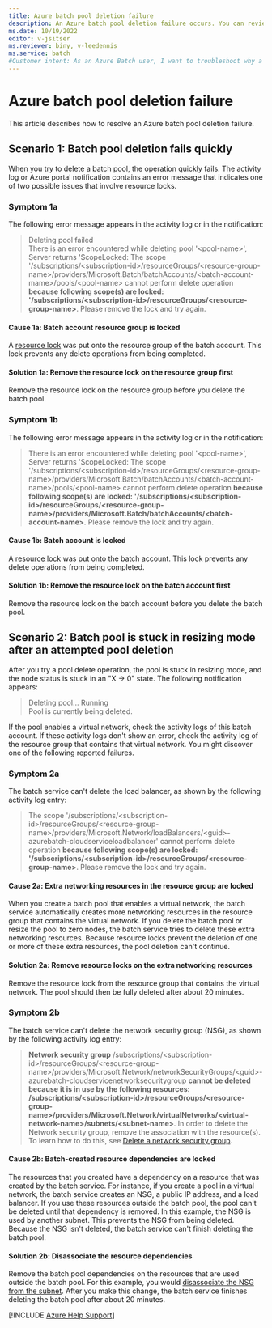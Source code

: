 ```yaml
---
title: Azure batch pool deletion failure
description: An Azure batch pool deletion failure occurs. You can review the symptoms, understand the causes, and apply solutions to this problem.
ms.date: 10/19/2022
editor: v-jsitser
ms.reviewer: biny, v-leedennis
ms.service: batch
#Customer intent: As an Azure Batch user, I want to troubleshoot why a batch pool deletion attempt fails so that I can successfully continue to use the Azure Batch service after I delete a batch pool.
---
```

# Azure batch pool deletion failure

This article describes how to resolve an Azure batch pool deletion failure.

## Scenario 1: Batch pool deletion fails quickly

When you try to delete a batch pool, the operation quickly fails. The activity log or Azure portal notification contains an error message that indicates one of two possible issues that involve resource locks.

### Symptom 1a

The following error message appears in the activity log or in the notification:

> Deleting pool failed\
> There is an error encountered while deleting pool '\<pool-name>', Server returns 'ScopeLocked: The scope '/subscriptions/\<subscription-id>/resourceGroups/\<resource-group-name>/providers/Microsoft.Batch/batchAccounts/\<batch-account-mame>/pools/\<pool-name> cannot perform delete operation **because following scope(s) are locked: '/subscriptions/\<subscription-id>/resourceGroups/\<resource-group-name>**. Please remove the lock and try again.

#### Cause 1a: Batch account resource group is locked

A [resource lock][res-lock] was put onto the resource group of the batch account. This lock prevents any delete operations from being completed.

#### Solution 1a: Remove the resource lock on the resource group first

Remove the resource lock on the resource group before you delete the batch pool.

### Symptom 1b

The following error message appears in the activity log or in the notification:

> There is an error encountered while deleting pool '\<pool-name>', Server returns 'ScopeLocked: The scope '/subscriptions/\<subscription-id>/resourceGroups/\<resource-group-name>/providers/Microsoft.Batch/batchAccounts/\<batch-account-name>/pools/\<pool-name> cannot perform delete operation **because following scope(s) are locked: '/subscriptions/\<subscription-id>/resourceGroups/\<resource-group-name>/providers/Microsoft.Batch/batchAccounts/\<batch-account-name>**. Please remove the lock and try again.

#### Cause 1b: Batch account is locked

A [resource lock][res-lock] was put onto the batch account. This lock prevents any delete operations from being completed.

#### Solution 1b: Remove the resource lock on the batch account first

Remove the resource lock on the batch account before you delete the batch pool.

## Scenario 2: Batch pool is stuck in resizing mode after an attempted pool deletion

After you try a pool delete operation, the pool is stuck in resizing mode, and the node status is stuck in an "X -> 0" state. The following notification appears:

> Deleting pool... Running\
> Pool is currently being deleted.

If the pool enables a virtual network, check the activity logs of this batch account. If these activity logs don't show an error, check the activity log of the resource group that contains that virtual network. You might discover one of the following reported failures.

### Symptom 2a

The batch service can't delete the load balancer, as shown by the following activity log entry:

> The scope '/subscriptions/\<subscription-id>/resourceGroups/\<resource-group-name>/providers/Microsoft.Network/loadBalancers/\<guid>-azurebatch-cloudserviceloadbalancer' cannot perform delete operation **because following scope(s) are locked: '/subscriptions/\<subscription-id>/resourceGroups/\<resource-group-name>**. Please remove the lock and try again.

#### Cause 2a: Extra networking resources in the resource group are locked

When you create a batch pool that enables a virtual network, the batch service automatically creates more networking resources in the resource group that contains the virtual network. If you delete the batch pool or resize the pool to zero nodes, the batch service tries to delete these extra networking resources. Because resource locks prevent the deletion of one or more of these extra resources, the pool deletion can't continue.

#### Solution 2a: Remove resource locks on the extra networking resources

Remove the resource lock from the resource group that contains the virtual network. The pool should then be fully deleted after about 20 minutes.

### Symptom 2b

The batch service can't delete the network security group (NSG), as shown by the following activity log entry:

> **Network security group** /subscriptions/\<subscription-id>/resourceGroups/\<resource-group-name>/providers/Microsoft.Network/networkSecurityGroups/\<guid>-azurebatch-cloudservicenetworksecuritygroup **cannot be deleted because it is in use by the following resources: /subscriptions/\<subscription-id>/resourceGroups/\<resource-group-name>/providers/Microsoft.Network/virtualNetworks/\<virtual-network-name>/subnets/\<subnet-name>**. In order to delete the Network security group, remove the association with the resource(s). To learn how to do this, see [Delete a network security group](/azure/virtual-network/manage-network-security-group#delete-a-network-security-group).

#### Cause 2b: Batch-created resource dependencies are locked

The resources that you created have a dependency on a resource that was created by the batch service. For instance, if you create a pool in a virtual network, the batch service creates an NSG, a public IP address, and a load balancer. If you use these resources outside the batch pool, the pool can't be deleted until that dependency is removed. In this example, the NSG is used by another subnet. This prevents the NSG from being deleted. Because the NSG isn't deleted, the batch service can't finish deleting the batch pool.

#### Solution 2b: Disassociate the resource dependencies

Remove the batch pool dependencies on the resources that are used outside the batch pool. For this example, you would [disassociate the NSG from the subnet](/azure/virtual-network/manage-network-security-group#associate-or-dissociate-a-network-security-group-to-or-from-a-subnet-or-network-interface). After you make this change, the batch service finishes deleting the batch pool after about 20 minutes.

[!INCLUDE [Azure Help Support](../../includes/azure-help-support.md)]

[res-lock]: /azure/azure-resource-manager/management/lock-resources
